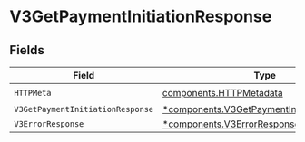 # V3GetPaymentInitiationResponse


## Fields

| Field                                                                                                   | Type                                                                                                    | Required                                                                                                | Description                                                                                             |
| ------------------------------------------------------------------------------------------------------- | ------------------------------------------------------------------------------------------------------- | ------------------------------------------------------------------------------------------------------- | ------------------------------------------------------------------------------------------------------- |
| `HTTPMeta`                                                                                              | [components.HTTPMetadata](../../models/components/httpmetadata.md)                                      | :heavy_check_mark:                                                                                      | N/A                                                                                                     |
| `V3GetPaymentInitiationResponse`                                                                        | [*components.V3GetPaymentInitiationResponse](../../models/components/v3getpaymentinitiationresponse.md) | :heavy_minus_sign:                                                                                      | OK                                                                                                      |
| `V3ErrorResponse`                                                                                       | [*components.V3ErrorResponse](../../models/components/v3errorresponse.md)                               | :heavy_minus_sign:                                                                                      | Error                                                                                                   |